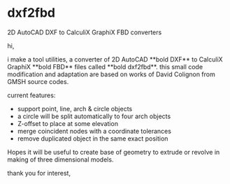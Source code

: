 # dxf2fbd
2D AutoCAD DXF to CalculiX GraphiX FBD converters

hi,

<p>i make a tool utilities, a converter of 2D AutoCAD **bold DXF** to CalculiX GraphiX **bold FBD** files called **bold dxf2fbd**. this small code modification and adaptation are based on works of David Colignon from GMSH source codes.</p>

current features:
<ul>
  <li>support point, line, arch & circle objects</li>
<li>a circle will be split automatically to four arch objects</li>
<li>Z-offset to place at some elevation</li>
<li>merge coincident nodes with a coordinate tolerances</li>
<li>remove duplicated object in the same exact position</li>
</ul>

<p>Hopes it will be useful to create base of geometry to extrude or revolve in making of three dimensional models.</p>

thank you for interest,
